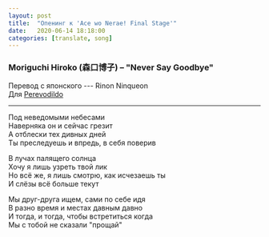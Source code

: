 ```yaml
---
layout: post
title:  "Опенинг к 'Ace wo Nerae! Final Stage'"
date:   2020-06-14 18:18:00
categories: [translate, song]
---
```


### Moriguchi Hiroko (森口博子) &ndash; "Never Say Goodbye"

Перевод с японского --- Rinon Ninqueon<br>
Для <a href="https://vk.com/perevodildo">Perevodildo</a><br>
<hr>

Под неведомыми небесами  
Наверняка он и сейчас грезит  
А отблески тех дивных дней  
Ты преследуешь и впредь, в себя поверив  

В лучах палящего солнца  
Хочу я лишь узреть твой лик  
Но всё же, я лишь смотрю, как исчезаешь ты  
И слёзы всё больше текут  

Мы друг-друга ищем, сами по себе идя  
В разно время и местах давным давно  
И тогда, и тогда, чтобы встретиться когда  
Мы с тобой не сказали "прощай"  
<br><br><br><br><br>